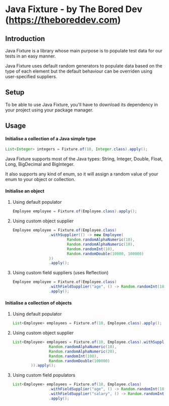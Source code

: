 # Java Fixture - by The Bored Dev (https://theboreddev.com)

 ## Introduction
 
Java Fixture is a library whose main purpose is to populate test data for our tests in an easy manner.

Java Fixture uses default random generators to populate data based on the type of each element but the default behaviour can be overriden using user-specified suppliers.

## Setup

To be able to use Java Fixture, you'll have to download its dependency in your project using your package manager.

## Usage

#### Initialise a collection of a Java simple type

```java
List<Integer> integers = Fixture.of(10, Integer.class).apply();
```

Java Fixture supports most of the Java types: String, Integer, Double, Float, Long, BigDecimal and BigInteger.

It also supports any kind of enum, so it will assign a random value of your enum to your object or collection.

#### Initialise an object

1. Using default populator
    ```java
    Employee employee = Fixture.of(Employee.class).apply();
    ```
2. Using custom object supplier
    ```java
    Employee employee = Fixture.of(Employee.class)
                    .withSupplier(() -> new Employee(
                            Random.randomAlphaNumeric(10),
                            Random.randomAlphaNumeric(10),
                            Random.randomInt(10),
                            Random.randomDouble(10000, 100000)
                    ))
                    .apply();
    ```
3. Using custom field suppliers (uses Reflection)
    ```java
    Employee employee = Fixture.of(Employee.class)
                    .withFieldSupplier("age", () -> Random.randomInt(18, 100))
                    .apply();
    ```
   
#### Initialise a collection of objects

1. Using default populator
    ```java
   List<Employee> employees = Fixture.of(10, Employee.class).apply(); 
   ```
2. Using custom object supplier
    ```java
    List<Employee> employees = Fixture.of(10, Employee.class).withSupplier(() -> new Employee(
                    Random.randomAlphaNumeric(10),
                    Random.randomAlphaNumeric(20),
                    Random.randomInt(100),
                    Random.randomDouble(100000)
            )).apply();
   ```
3. Using custom field populators
    ```java
    List<Employee> employees = Fixture.of(10, Employee.class)
                    .withFieldSupplier("age", () -> Random.randomInt(18, 150))
                    .withFieldSupplier("salary", () -> Random.randomInt(8000, 100000))
                    .apply();
   ```
   
   
